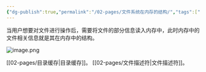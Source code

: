 ```yaml
---
{"dg-publish":true,"permalink":"/02-pages/文件系统在内存的结构/","tags":["personal/blog","os/file"]}
---
```


当用户想要对文件进行操作后，需要将文件的部分信息读入内存中，此时内存中的文件相关信息就是其在内存中的结构。

![image.png](https://yelanyanyu-img-bed.oss-cn-hangzhou.aliyuncs.com/img/blog/2024/10/20241030221630.png)

[[02-pages/目录缓存\|目录缓存]]。
[[02-pages/文件描述符\|文件描述符]]。